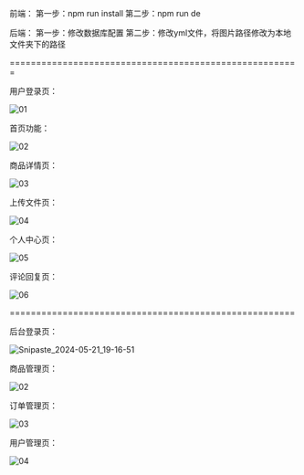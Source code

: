 前端：
第一步：npm run install
第二步：npm run de

后端：
第一步：修改数据库配置
第二步：修改yml文件，将图片路径修改为本地文件夹下的路径

=======================================================

用户登录页：

![01](https://github.com/Yougan001/scholl-brand/assets/163796472/922200de-ba64-400d-b978-d8b9cd0de9f3)

首页功能：

![02](https://github.com/Yougan001/scholl-brand/assets/163796472/1726ec80-fe38-45e6-b490-7aeafa936e38)

商品详情页：

![03](https://github.com/Yougan001/scholl-brand/assets/163796472/edda491b-a9e5-439c-99f0-db4c18e528c8)

上传文件页：

![04](https://github.com/Yougan001/scholl-brand/assets/163796472/d16fc7d0-3f61-417a-99ae-d1ad5e637029)

个人中心页：

![05](https://github.com/Yougan001/scholl-brand/assets/163796472/179ec9e2-667b-4fa7-a8d3-99a131d61fb6)

评论回复页：

![06](https://github.com/Yougan001/scholl-brand/assets/163796472/94776926-8ec2-456e-8629-67c84098dc7c)

======================================================

后台登录页：

![Snipaste_2024-05-21_19-16-51](https://github.com/Yougan001/scholl-brand/assets/163796472/8430d7a6-a2ee-416b-9e7a-81c6fdc6d210)

商品管理页：

![02](https://github.com/Yougan001/scholl-brand/assets/163796472/a7eea001-11bd-4519-948e-4a47c02bd05a)

订单管理页：

![03](https://github.com/Yougan001/scholl-brand/assets/163796472/9702c47e-721a-44cb-ade6-7b961dd64c94)


用户管理页：

![04](https://github.com/Yougan001/scholl-brand/assets/163796472/dc99c123-3900-4154-b561-c4c5c86388f0)


